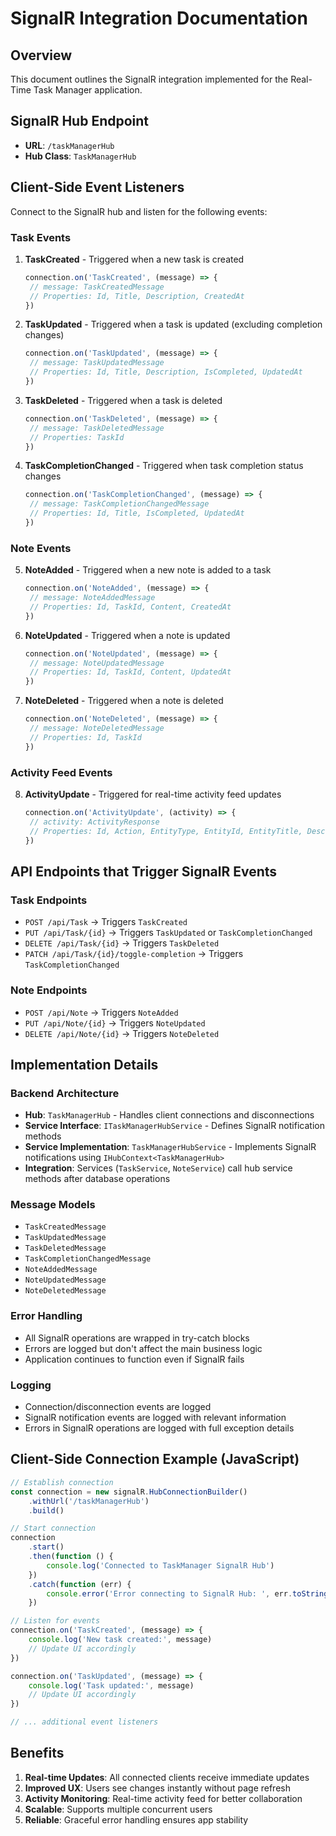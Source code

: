 # SignalR Integration Documentation

## Overview

This document outlines the SignalR integration implemented for the Real-Time Task Manager application.

## SignalR Hub Endpoint

- **URL**: `/taskManagerHub`
- **Hub Class**: `TaskManagerHub`

## Client-Side Event Listeners

Connect to the SignalR hub and listen for the following events:

### Task Events

1. **TaskCreated** - Triggered when a new task is created

   ```javascript
   connection.on('TaskCreated', (message) => {
   	// message: TaskCreatedMessage
   	// Properties: Id, Title, Description, CreatedAt
   })
   ```

2. **TaskUpdated** - Triggered when a task is updated (excluding completion changes)

   ```javascript
   connection.on('TaskUpdated', (message) => {
   	// message: TaskUpdatedMessage
   	// Properties: Id, Title, Description, IsCompleted, UpdatedAt
   })
   ```

3. **TaskDeleted** - Triggered when a task is deleted

   ```javascript
   connection.on('TaskDeleted', (message) => {
   	// message: TaskDeletedMessage
   	// Properties: TaskId
   })
   ```

4. **TaskCompletionChanged** - Triggered when task completion status changes
   ```javascript
   connection.on('TaskCompletionChanged', (message) => {
   	// message: TaskCompletionChangedMessage
   	// Properties: Id, Title, IsCompleted, UpdatedAt
   })
   ```

### Note Events

5. **NoteAdded** - Triggered when a new note is added to a task

   ```javascript
   connection.on('NoteAdded', (message) => {
   	// message: NoteAddedMessage
   	// Properties: Id, TaskId, Content, CreatedAt
   })
   ```

6. **NoteUpdated** - Triggered when a note is updated

   ```javascript
   connection.on('NoteUpdated', (message) => {
   	// message: NoteUpdatedMessage
   	// Properties: Id, TaskId, Content, UpdatedAt
   })
   ```

7. **NoteDeleted** - Triggered when a note is deleted
   ```javascript
   connection.on('NoteDeleted', (message) => {
   	// message: NoteDeletedMessage
   	// Properties: Id, TaskId
   })
   ```

### Activity Feed Events

8. **ActivityUpdate** - Triggered for real-time activity feed updates
   ```javascript
   connection.on('ActivityUpdate', (activity) => {
   	// activity: ActivityResponse
   	// Properties: Id, Action, EntityType, EntityId, EntityTitle, Description, CreatedAt, ActionDisplayName
   })
   ```

## API Endpoints that Trigger SignalR Events

### Task Endpoints

- `POST /api/Task` → Triggers `TaskCreated`
- `PUT /api/Task/{id}` → Triggers `TaskUpdated` or `TaskCompletionChanged`
- `DELETE /api/Task/{id}` → Triggers `TaskDeleted`
- `PATCH /api/Task/{id}/toggle-completion` → Triggers `TaskCompletionChanged`

### Note Endpoints

- `POST /api/Note` → Triggers `NoteAdded`
- `PUT /api/Note/{id}` → Triggers `NoteUpdated`
- `DELETE /api/Note/{id}` → Triggers `NoteDeleted`

## Implementation Details

### Backend Architecture

- **Hub**: `TaskManagerHub` - Handles client connections and disconnections
- **Service Interface**: `ITaskManagerHubService` - Defines SignalR notification methods
- **Service Implementation**: `TaskManagerHubService` - Implements SignalR notifications using `IHubContext<TaskManagerHub>`
- **Integration**: Services (`TaskService`, `NoteService`) call hub service methods after database operations

### Message Models

- `TaskCreatedMessage`
- `TaskUpdatedMessage`
- `TaskDeletedMessage`
- `TaskCompletionChangedMessage`
- `NoteAddedMessage`
- `NoteUpdatedMessage`
- `NoteDeletedMessage`

### Error Handling

- All SignalR operations are wrapped in try-catch blocks
- Errors are logged but don't affect the main business logic
- Application continues to function even if SignalR fails

### Logging

- Connection/disconnection events are logged
- SignalR notification events are logged with relevant information
- Errors in SignalR operations are logged with full exception details

## Client-Side Connection Example (JavaScript)

```javascript
// Establish connection
const connection = new signalR.HubConnectionBuilder()
	.withUrl('/taskManagerHub')
	.build()

// Start connection
connection
	.start()
	.then(function () {
		console.log('Connected to TaskManager SignalR Hub')
	})
	.catch(function (err) {
		console.error('Error connecting to SignalR Hub: ', err.toString())
	})

// Listen for events
connection.on('TaskCreated', (message) => {
	console.log('New task created:', message)
	// Update UI accordingly
})

connection.on('TaskUpdated', (message) => {
	console.log('Task updated:', message)
	// Update UI accordingly
})

// ... additional event listeners
```

## Benefits

1. **Real-time Updates**: All connected clients receive immediate updates
2. **Improved UX**: Users see changes instantly without page refresh
3. **Activity Monitoring**: Real-time activity feed for better collaboration
4. **Scalable**: Supports multiple concurrent users
5. **Reliable**: Graceful error handling ensures app stability

